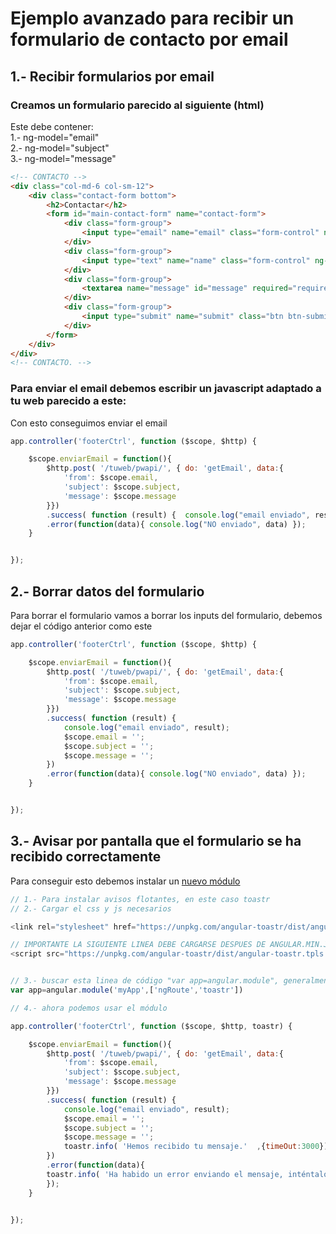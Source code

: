 # Ejemplo avanzado para recibir un formulario de contacto por email

## 1.- Recibir formularios por email
### Creamos un formulario parecido al siguiente (html)
Este debe contener:   
1.- ng-model="email"   
2.- ng-model="subject"   
3.- ng-model="message"   
```html
<!-- CONTACTO -->
<div class="col-md-6 col-sm-12">
    <div class="contact-form bottom">
        <h2>Contactar</h2>
        <form id="main-contact-form" name="contact-form">
            <div class="form-group">
                <input type="email" name="email" class="form-control" ng-model="email" required="required" placeholder="Email">
            </div>
            <div class="form-group">
                <input type="text" name="name" class="form-control" ng-model="subject" required="required" placeholder="asunto">
            </div>
            <div class="form-group">
                <textarea name="message" id="message" required="required" ng-model="message" class="form-control" rows="8" placeholder="Mensaje"></textarea>
            </div>                        
            <div class="form-group">
                <input type="submit" name="submit" class="btn btn-submit" value="Enviar"  ng-click="enviarEmail()">
            </div>
        </form>
    </div>
</div>
<!-- CONTACTO. -->
```
### Para enviar el email debemos escribir un javascript adaptado a tu web parecido a este: 
Con esto conseguimos enviar el email
```js
app.controller('footerCtrl', function ($scope, $http) {

    $scope.enviarEmail = function(){
        $http.post( '/tuweb/pwapi/', { do: 'getEmail', data:{
            'from': $scope.email, 
            'subject': $scope.subject, 
            'message': $scope.message
        }})
        .success( function (result) {  console.log("email enviado", result); })
        .error(function(data){ console.log("NO enviado", data) });             
    }


});

```
## 2.- Borrar datos del formulario
Para borrar el formulario vamos a borrar los inputs del formulario, debemos dejar el código anterior como este
```js
app.controller('footerCtrl', function ($scope, $http) {

    $scope.enviarEmail = function(){
        $http.post( '/tuweb/pwapi/', { do: 'getEmail', data:{
            'from': $scope.email, 
            'subject': $scope.subject, 
            'message': $scope.message
        }})
        .success( function (result) {  
            console.log("email enviado", result); 
            $scope.email = '';
            $scope.subject = '';
            $scope.message = '';
        })
        .error(function(data){ console.log("NO enviado", data) });             
    }


});

```

## 3.- Avisar por pantalla que el formulario se ha recibido correctamente
Para conseguir esto debemos instalar un [nuevo módulo](https://github.com/CodeSeven/toastr)
```js
// 1.- Para instalar avisos flotantes, en este caso toastr
// 2.- Cargar el css y js necesarios

<link rel="stylesheet" href="https://unpkg.com/angular-toastr/dist/angular-toastr.css" />

// IMPORTANTE LA SIGUIENTE LINEA DEBE CARGARSE DESPUES DE ANGULAR.MIN.JS
<script src="https://unpkg.com/angular-toastr/dist/angular-toastr.tpls.js"></script>


// 3.- buscar esta linea de código "var app=angular.module", generalmente estará en el _init.php y añadir
var app=angular.module('myApp',['ngRoute','toastr'])

// 4.- ahora podemos usar el módulo

app.controller('footerCtrl', function ($scope, $http, toastr) {

    $scope.enviarEmail = function(){
        $http.post( '/tuweb/pwapi/', { do: 'getEmail', data:{
            'from': $scope.email, 
            'subject': $scope.subject, 
            'message': $scope.message
        }})
        .success( function (result) {  
            console.log("email enviado", result); 
            $scope.email = '';
            $scope.subject = '';
            $scope.message = '';
            toastr.info( 'Hemos recibido tu mensaje.'  ,{timeOut:3000});
        })
        .error(function(data){ 
        toastr.info( 'Ha habido un error enviando el mensaje, inténtalo de nuevo.'  ,{timeOut:3000});
        });             
    }


});

```



